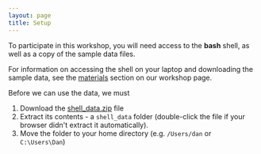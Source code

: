 ```yaml
---
layout: page
title: Setup
---
```


To participate in this workshop, you will need access to the **bash** shell, as well as a copy of the sample data files.

For information on accessing the shell on your laptop and downloading the sample data, see the [materials](https://duke-gcb.github.io/2019-08-12-Duke/#materials) section on our workshop page.

Before we can use the data, we must

1. Download the [shell_data.zip](../data/shell_data.zip) file
2. Extract its contents - a `shell_data` folder (double-click the file if your browser didn't extract it automatically).
3. Move the folder to your home directory (e.g. `/Users/dan` or `C:\Users\Dan`)

